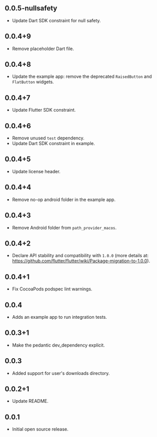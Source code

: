 ## 0.0.5-nullsafety

* Update Dart SDK constraint for null safety.

## 0.0.4+9

* Remove placeholder Dart file.

## 0.0.4+8

* Update the example app: remove the deprecated `RaisedButton` and `FlatButton` widgets.

## 0.0.4+7

* Update Flutter SDK constraint.

## 0.0.4+6

* Remove unused `test` dependency.
* Update Dart SDK constraint in example.

## 0.0.4+5

* Update license header.

## 0.0.4+4

* Remove no-op android folder in the example app.

## 0.0.4+3

* Remove Android folder from `path_provider_macos`.

## 0.0.4+2

* Declare API stability and compatibility with `1.0.0` (more details at: https://github.com/flutter/flutter/wiki/Package-migration-to-1.0.0).

## 0.0.4+1

* Fix CocoaPods podspec lint warnings.

## 0.0.4

* Adds an example app to run integration tests.

## 0.0.3+1

* Make the pedantic dev_dependency explicit.

## 0.0.3

* Added support for user's downloads directory.

## 0.0.2+1

* Update README.

## 0.0.1

* Initial open source release.
